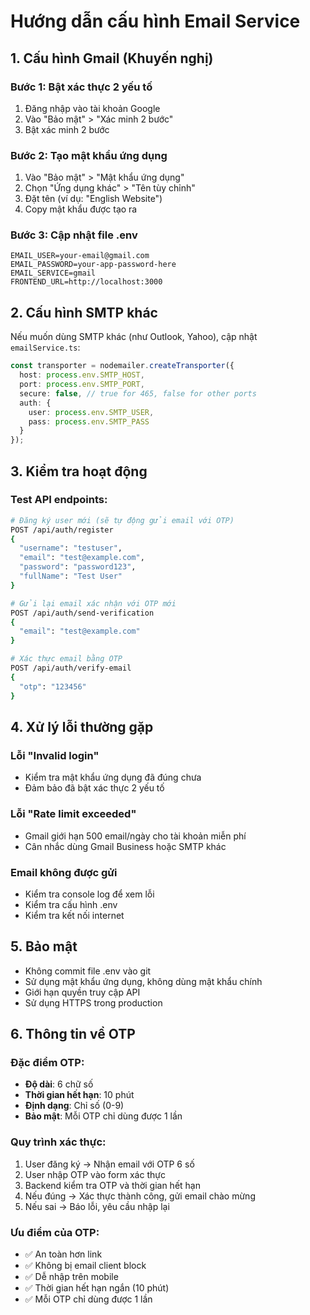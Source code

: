 # Hướng dẫn cấu hình Email Service

## 1. Cấu hình Gmail (Khuyến nghị)

### Bước 1: Bật xác thực 2 yếu tố
1. Đăng nhập vào tài khoản Google
2. Vào "Bảo mật" > "Xác minh 2 bước"
3. Bật xác minh 2 bước

### Bước 2: Tạo mật khẩu ứng dụng
1. Vào "Bảo mật" > "Mật khẩu ứng dụng"
2. Chọn "Ứng dụng khác" > "Tên tùy chỉnh"
3. Đặt tên (ví dụ: "English Website")
4. Copy mật khẩu được tạo ra

### Bước 3: Cập nhật file .env
```env
EMAIL_USER=your-email@gmail.com
EMAIL_PASSWORD=your-app-password-here
EMAIL_SERVICE=gmail
FRONTEND_URL=http://localhost:3000
```

## 2. Cấu hình SMTP khác

Nếu muốn dùng SMTP khác (như Outlook, Yahoo), cập nhật `emailService.ts`:

```typescript
const transporter = nodemailer.createTransporter({
  host: process.env.SMTP_HOST,
  port: process.env.SMTP_PORT,
  secure: false, // true for 465, false for other ports
  auth: {
    user: process.env.SMTP_USER,
    pass: process.env.SMTP_PASS
  }
});
```

## 3. Kiểm tra hoạt động

### Test API endpoints:
```bash
# Đăng ký user mới (sẽ tự động gửi email với OTP)
POST /api/auth/register
{
  "username": "testuser",
  "email": "test@example.com",
  "password": "password123",
  "fullName": "Test User"
}

# Gửi lại email xác nhận với OTP mới
POST /api/auth/send-verification
{
  "email": "test@example.com"
}

# Xác thực email bằng OTP
POST /api/auth/verify-email
{
  "otp": "123456"
}
```

## 4. Xử lý lỗi thường gặp

### Lỗi "Invalid login"
- Kiểm tra mật khẩu ứng dụng đã đúng chưa
- Đảm bảo đã bật xác thực 2 yếu tố

### Lỗi "Rate limit exceeded"
- Gmail giới hạn 500 email/ngày cho tài khoản miễn phí
- Cân nhắc dùng Gmail Business hoặc SMTP khác

### Email không được gửi
- Kiểm tra console log để xem lỗi
- Kiểm tra cấu hình .env
- Kiểm tra kết nối internet

## 5. Bảo mật

- Không commit file .env vào git
- Sử dụng mật khẩu ứng dụng, không dùng mật khẩu chính
- Giới hạn quyền truy cập API
- Sử dụng HTTPS trong production

## 6. Thông tin về OTP

### Đặc điểm OTP:
- **Độ dài**: 6 chữ số
- **Thời gian hết hạn**: 10 phút
- **Định dạng**: Chỉ số (0-9)
- **Bảo mật**: Mỗi OTP chỉ dùng được 1 lần

### Quy trình xác thực:
1. User đăng ký → Nhận email với OTP 6 số
2. User nhập OTP vào form xác thực
3. Backend kiểm tra OTP và thời gian hết hạn
4. Nếu đúng → Xác thực thành công, gửi email chào mừng
5. Nếu sai → Báo lỗi, yêu cầu nhập lại

### Ưu điểm của OTP:
- ✅ An toàn hơn link
- ✅ Không bị email client block
- ✅ Dễ nhập trên mobile
- ✅ Thời gian hết hạn ngắn (10 phút)
- ✅ Mỗi OTP chỉ dùng được 1 lần
